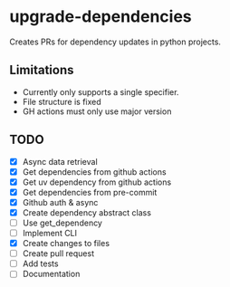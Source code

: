 # upgrade-dependencies

Creates PRs for dependency updates in python projects.

## Limitations

- Currently only supports a single specifier.
- File structure is fixed
- GH actions must only use major version

## TODO

- [x] Async data retrieval
- [x] Get dependencies from github actions
- [x] Get uv dependency from github actions
- [x] Get dependencies from pre-commit
- [x] Github auth & async
- [x] Create dependency abstract class
- [ ] Use get_dependency
- [ ] Implement CLI
- [x] Create changes to files
- [ ] Create pull request
- [ ] Add tests
- [ ] Documentation
